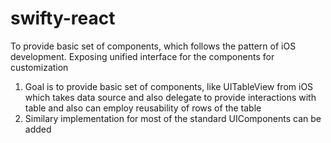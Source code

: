 # swifty-react
To provide basic set of components, which follows the pattern of iOS development. Exposing unified interface for the components for customization

1) Goal is to provide basic set of components, like UITableView from iOS which takes data source and also delegate to provide interactions with table and also can employ reusability of rows of the table
2) Similary implementation for most of the standard UIComponents can be added


